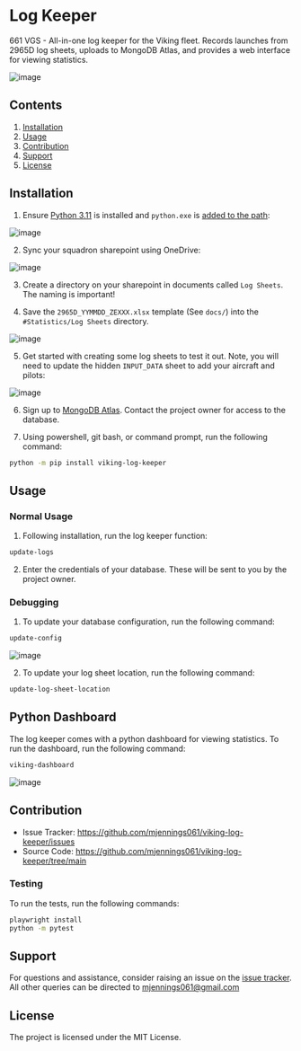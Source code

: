 # Log Keeper
661 VGS - All-in-one log keeper for the Viking fleet. Records launches from 2965D log sheets, uploads to MongoDB Atlas, and provides a web interface for viewing statistics.

![image](https://github.com/mjennings061/viking-log-keeper/assets/24479573/cd4929e4-7a13-4d48-b4b6-1cd52f865b8d)

## Contents

1. [Installation](#installation)
2. [Usage](#usage)
3. [Contribution](#contribution)
4. [Support](#support)
5. [License](#license)

## Installation
1. Ensure [Python 3.11](https://www.python.org/downloads/windows/) is installed and `python.exe` is [added to the path](https://realpython.com/add-python-to-path/):

![image](https://github.com/mjennings061/viking-log-keeper/assets/24479573/f2d58a92-752c-426e-878f-832cfcf7e175)

2. Sync your squadron sharepoint using OneDrive:

![image](https://github.com/mjennings061/viking-log-keeper/assets/24479573/e9c856aa-48c3-429d-9685-d3b586538ea2)

3. Create a directory on your sharepoint in documents called `Log Sheets`. The naming is important!

4. Save the `2965D_YYMMDD_ZEXXX.xlsx` template (See `docs/`) into the `#Statistics/Log Sheets` directory. 

![image](https://github.com/mjennings061/viking-log-keeper/assets/24479573/ea8e51e0-ee2b-481a-88ce-63a544e0da1b)

5. Get started with creating some log sheets to test it out. Note, you will need to update the hidden `INPUT_DATA` sheet to add your aircraft and pilots:

![image](https://github.com/mjennings061/viking-log-keeper/assets/24479573/0b826db1-fbf1-43e0-b07a-389521f9f697)

6. Sign up to [MongoDB Atlas](https://cloud.mongodb.com). Contact the project owner for access to the database.

7. Using powershell, git bash, or command prompt, run the following command:

```bash
python -m pip install viking-log-keeper
```

## Usage

### Normal Usage

1. Following installation, run the log keeper function:

```bash
update-logs
```

2. Enter the credentials of your database. These will be sent to you by the project owner.

### Debugging

1. To update your database configuration, run the following command:

```bash
update-config
```
![image](https://github.com/mjennings061/viking-log-keeper/assets/24479573/575ae822-f805-4ccf-832d-0ba989076977)

2. To update your log sheet location, run the following command:

```bash
update-log-sheet-location
```

## Python Dashboard

The log keeper comes with a python dashboard for viewing statistics. To run the dashboard, run the following command:

```bash
viking-dashboard
```

![image](https://github.com/mjennings061/viking-log-keeper/assets/24479573/5939a9e6-9dc9-41a2-ab27-60f929ff1214)


## Contribution

- Issue Tracker: https://github.com/mjennings061/viking-log-keeper/issues
- Source Code: https://github.com/mjennings061/viking-log-keeper/tree/main

### Testing

To run the tests, run the following commands:

```bash
playwright install
python -m pytest
```

## Support

For questions and assistance, consider raising an issue on the [issue tracker](https://github.com/mjennings061/viking-log-keeper/issues). All other queries can be directed to [mjennings061@gmail.com]()

## License

The project is licensed under the MIT License.
